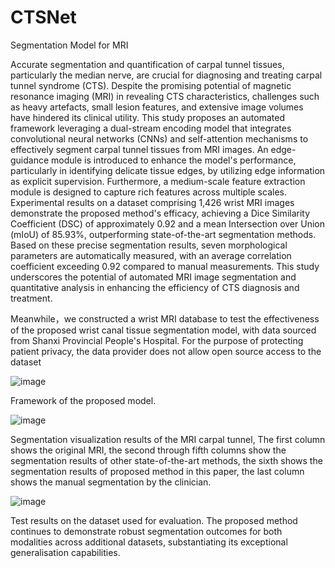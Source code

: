 # CTSNet
Segmentation Model for MRI

Accurate segmentation and quantification of carpal tunnel tissues, particularly the median nerve, are crucial for diagnosing and treating carpal tunnel syndrome (CTS). Despite the promising potential of magnetic resonance imaging (MRI) in revealing CTS characteristics, challenges such as heavy artefacts, small lesion features, and extensive image volumes have hindered its clinical utility. This study proposes an automated framework leveraging a dual-stream encoding model that integrates convolutional neural networks (CNNs) and self-attention mechanisms to effectively segment carpal tunnel tissues from MRI images. An edge-guidance module is introduced to enhance the model's performance, particularly in identifying delicate tissue edges, by utilizing edge information as explicit supervision. Furthermore, a medium-scale feature extraction module is designed to capture rich features across multiple scales. Experimental results on a dataset comprising 1,426 wrist MRI images demonstrate the proposed method's efficacy, achieving a Dice Similarity Coefficient (DSC) of approximately 0.92 and a mean Intersection over Union (mIoU) of 85.93%, outperforming state-of-the-art segmentation methods. Based on these precise segmentation results, seven morphological parameters are automatically measured, with an average correlation coefficient exceeding 0.92 compared to manual measurements. This study underscores the potential of automated MRI image segmentation and quantitative analysis in enhancing the efficiency of CTS diagnosis and treatment.

Meanwhile，we constructed a wrist MRI database to test the effectiveness of the proposed wrist canal tissue segmentation model, with data sourced from Shanxi Provincial People's Hospital.
For the purpose of protecting patient privacy, the data provider does not allow open source access to the dataset


![image](https://github.com/user-attachments/assets/0c385c5d-e565-4a92-8cd7-171d34d830a9)

Framework of the proposed model. 



![image](https://github.com/user-attachments/assets/e17cf851-ca2d-48fb-a25c-40a3fcfa9451)

Segmentation visualization results of the MRI carpal tunnel, The first column shows the original MRI, the second through fifth columns show the segmentation results of other state-of-the-art methods, the sixth shows the segmentation results of proposed method in this paper, the last column shows the manual segmentation by the clinician.




![image](https://github.com/user-attachments/assets/87ce8fd0-81ee-4df5-b662-a77ccfca0993)

Test results on the dataset used for evaluation. The proposed method continues to demonstrate robust segmentation outcomes for both modalities across additional datasets, substantiating its exceptional generalisation capabilities.
